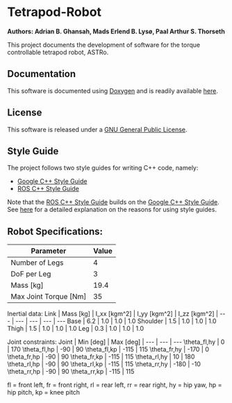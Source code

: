 # Tetrapod-Robot

**Authors: Adrian B. Ghansah, Mads Erlend B. Lysø, Paal Arthur S. Thorseth**

This project documents the development of software for the torque controllable tetrapod robot, ASTRo.

## Documentation
This software is documented using [Doxygen](https://www.doxygen.nl/index.html) and is readily available [here](https://pathorse.github.io/Tetrapod-Robot/).

## License

This software is released under a [GNU General Public License](LICENSE).

## Style Guide
The project follows two style guides for writing C++ code, namely:

* [Google C++ Style Guide](https://google.github.io/styleguide/cppguide.html)
* [ROS C++ Style Guide](http://wiki.ros.org/CppStyleGuide)

Note that the [ROS C++ Style Guide](http://wiki.ros.org/CppStyleGuide) builds on the [Google C++ Style Guide](https://google.github.io/styleguide/cppguide.html). See [here](https://google.github.io/styleguide/cppguide.html#Background) for a detailed explanation on the reasons for using style guides.

## Robot Specifications:
Parameter | Value
--- | ---
Number of Legs | 4
DoF per Leg | 3
Mass [kg] | 19.4
Max Joint Torque [Nm] | 35

Inertial data:
Link | Mass [kg] | I_xx [kgm^2] | I_yy [kgm^2] | I_zz [kgm^2] |
--- | --- | --- | --- | --- 
Base | 6.2 | 1.0 | 1.0 | 1.0
Shoulder | 1.5 | 1.0 | 1.0 | 1.0
Thigh | 1.5 | 1.0 | 1.0 | 1.0
Leg | 0.3 | 1.0 | 1.0 | 1.0

Joint constraints:
Joint | Min [deg] | Max [deg] |
--- | --- | --- 
\theta_fl,hy | 0 | 170
\theta_fl,hp | -90 | 90
\theta_fl,kp | -115 | 115
\theta_fr,hy | -170 | 0
\theta_fr,hp | -90 | 90
\theta_fr,kp | -115 | 115
\theta_rl,hy | 10 | 180
\theta_rl,hp | -90 | 90
\theta_rl,kp | -115 | 115
\theta_rr,hy | -180 | -10
\theta_rr,hp | -90 | 90
\theta_rr,kp | -115 | 115

fl = front left, fr = front right, rl = rear left, rr = rear right, hy = hip yaw, hp = hip pitch, kp = knee pitch